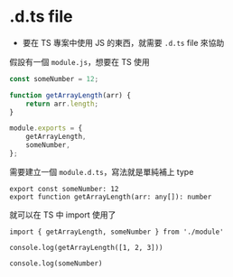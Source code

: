 # .d.ts file

- 要在 TS 專案中使用 JS 的東西，就需要 `.d.ts` file 來協助

假設有一個 `module.js`，想要在 TS 使用

```jsx
const someNumber = 12;

function getArrayLength(arr) {
    return arr.length;
}

module.exports = {
    getArrayLength,
    someNumber,
};
```

需要建立一個 `module.d.ts`，寫法就是單純補上 type

```tsx
export const someNumber: 12
export function getArrayLength(arr: any[]): number
```

就可以在 TS 中 import 使用了

```tsx
import { getArrayLength, someNumber } from './module'

console.log(getArrayLength([1, 2, 3]))

console.log(someNumber)
```